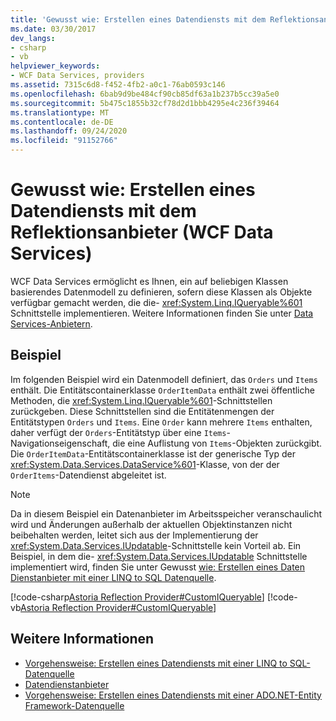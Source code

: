 ```yaml
---
title: 'Gewusst wie: Erstellen eines Datendiensts mit dem Reflektionsanbieter (WCF Data Services)'
ms.date: 03/30/2017
dev_langs:
- csharp
- vb
helpviewer_keywords:
- WCF Data Services, providers
ms.assetid: 7315c6d8-f452-4fb2-a0c1-76ab0593c146
ms.openlocfilehash: 6bab9d9be484cf90cb85df63a1b237b5cc39a5e0
ms.sourcegitcommit: 5b475c1855b32cf78d2d1bbb4295e4c236f39464
ms.translationtype: MT
ms.contentlocale: de-DE
ms.lasthandoff: 09/24/2020
ms.locfileid: "91152766"
---
```

# <a name="how-to-create-a-data-service-using-the-reflection-provider-wcf-data-services"></a>Gewusst wie: Erstellen eines Datendiensts mit dem Reflektionsanbieter (WCF Data Services)

WCF Data Services ermöglicht es Ihnen, ein auf beliebigen Klassen basierendes Datenmodell zu definieren, sofern diese Klassen als Objekte verfügbar gemacht werden, die die- <xref:System.Linq.IQueryable%601> Schnittstelle implementieren. Weitere Informationen finden Sie unter [Data Services-Anbietern](data-services-providers-wcf-data-services.md).  
  
## <a name="example"></a>Beispiel  

 Im folgenden Beispiel wird ein Datenmodell definiert, das `Orders` und `Items` enthält. Die Entitätscontainerklasse `OrderItemData` enthält zwei öffentliche Methoden, die <xref:System.Linq.IQueryable%601>-Schnittstellen zurückgeben. Diese Schnittstellen sind die Entitätenmengen der Entitätstypen `Orders` und `Items`. Eine `Order` kann mehrere `Items` enthalten, daher verfügt der `Orders`-Entitätstyp über eine `Items`-Navigationseigenschaft, die eine Auflistung von `Items`-Objekten zurückgibt. Die `OrderItemData`-Entitätscontainerklasse ist der generische Typ der <xref:System.Data.Services.DataService%601>-Klasse, von der der `OrderItems`-Datendienst abgeleitet ist.  
  
> [!NOTE]
> Da in diesem Beispiel ein Datenanbieter im Arbeitsspeicher veranschaulicht wird und Änderungen außerhalb der aktuellen Objektinstanzen nicht beibehalten werden, leitet sich aus der Implementierung der <xref:System.Data.Services.IUpdatable>-Schnittstelle kein Vorteil ab. Ein Beispiel, in dem die- <xref:System.Data.Services.IUpdatable> Schnittstelle implementiert wird, finden Sie unter Gewusst [wie: Erstellen eines Daten Dienstanbieter mit einer LINQ to SQL Datenquelle](create-a-data-service-using-linq-to-sql-wcf.md).  
  
 [!code-csharp[Astoria Reflection Provider#CustomIQueryable](../../../../samples/snippets/csharp/VS_Snippets_Misc/astoria_reflection_provider/cs/orderitems.svc.cs#customiqueryable)]
 [!code-vb[Astoria Reflection Provider#CustomIQueryable](../../../../samples/snippets/visualbasic/VS_Snippets_Misc/astoria_reflection_provider/vb/orderitems.svc.vb#customiqueryable)]  
  
## <a name="see-also"></a>Weitere Informationen

- [Vorgehensweise: Erstellen eines Datendiensts mit einer LINQ to SQL-Datenquelle](create-a-data-service-using-linq-to-sql-wcf.md)
- [Datendienstanbieter](data-services-providers-wcf-data-services.md)
- [Vorgehensweise: Erstellen eines Datendiensts mit einer ADO.NET-Entity Framework-Datenquelle](create-a-data-service-using-an-adonet-ef-data-wcf.md)

